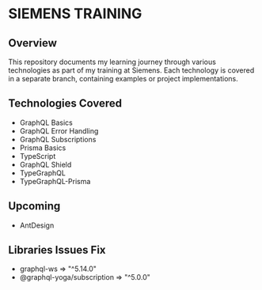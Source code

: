# SIEMENS TRAINING

## Overview

This repository documents my learning journey through various technologies as part of my training at Siemens. Each technology is covered in a separate branch, containing examples or project implementations.

## Technologies Covered

- GraphQL Basics
- GraphQL Error Handling
- GraphQL Subscriptions
- Prisma Basics
- TypeScript
- GraphQL Shield
- TypeGraphQL
- TypeGraphQL-Prisma

## Upcoming

- AntDesign

## Libraries Issues Fix

- graphql-ws => "^5.14.0"
- @graphql-yoga/subscription => "^5.0.0"
